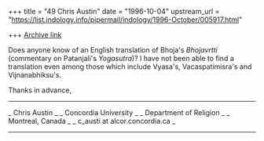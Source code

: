 +++
title = "49 Chris Austin"
date = "1996-10-04"
upstream_url = "https://list.indology.info/pipermail/indology/1996-October/005917.html"

+++
[Archive link](https://list.indology.info/pipermail/indology/1996-October/005917.html)



Does anyone know of an English translation of Bhoja's _Bhojavrtti_ 
(commentary on Patanjali's _Yogasutra_)? I have not been able to find a 
translation even among those which include Vyasa's, Vacaspatimisra's and 
Vijnanabhiksu's. 

Thanks in advance,

______________________________
_ Chris Austin               _
_ Concordia University       _
_ Department of Religion     _
_ Montreal, Canada           _
_ c_austi at alcor.concordia.ca _
______________________________




